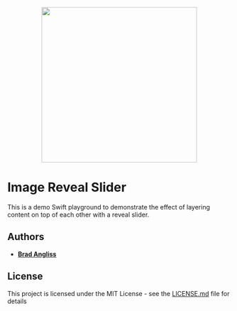 
<p align="center">
  <img src="https://github.com/user-attachments/assets/442902f8-f680-4523-a7c5-83ebef087d16" width="350" height="350"/>
</p>

# Image Reveal Slider


This is a demo Swift playground to demonstrate the effect of layering content on top of each other with a reveal slider.

## Authors

* **[Brad Angliss](https://www.github.com/BradAngliss)**

## License

This project is licensed under the MIT License - see the [LICENSE.md](https://github.com/BradAngliss/PixelQuiz/blob/master/LICENSE) file for details
